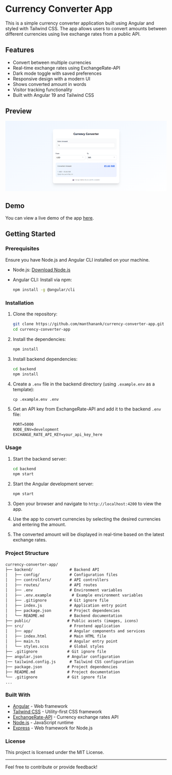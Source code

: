 # Currency Converter App

This is a simple currency converter application built using Angular and styled with Tailwind CSS. The app allows users to convert amounts between different currencies using live exchange rates from a public API.

## Features

- Convert between multiple currencies
- Real-time exchange rates using ExchangeRate-API
- Dark mode toggle with saved preferences
- Responsive design with a modern UI
- Shows converted amount in words
- Visitor tracking functionality
- Built with Angular 19 and Tailwind CSS

## Preview

![Currency Converter](/public/image.png)

## Demo

You can view a live demo of the app [here](https://currency-converter-manthanank.vercel.app/).

## Getting Started

### Prerequisites

Ensure you have Node.js and Angular CLI installed on your machine.

- Node.js: [Download Node.js](https://nodejs.org/)
- Angular CLI: Install via npm:

  ```bash
  npm install -g @angular/cli
  ```

### Installation

1. Clone the repository:

   ```bash
   git clone https://github.com/manthanank/currency-converter-app.git
   cd currency-converter-app
   ```

2. Install the dependencies:

   ```bash
   npm install
   ```

3. Install backend dependencies:

   ```bash
   cd backend
   npm install
   ```

4. Create a `.env` file in the backend directory (using `.example.env` as a template):

   ```plaintext
   cp .example.env .env
   ```

5. Get an API key from ExchangeRate-API and add it to the backend `.env` file:

   ```plaintext
   PORT=5000
   NODE_ENV=development
   EXCHANGE_RATE_API_KEY=your_api_key_here
   ```

### Usage

1. Start the backend server:

   ```bash
   cd backend
   npm start
   ```

2. Start the Angular development server:

   ```bash
   npm start
   ```

3. Open your browser and navigate to `http://localhost:4200` to view the app.
4. Use the app to convert currencies by selecting the desired currencies and entering the amount.
5. The converted amount will be displayed in real-time based on the latest exchange rates.

### Project Structure

```plaintext
currency-converter-app/
├── backend/                # Backend API
│   ├── config/             # Configuration files
│   ├── controllers/        # API controllers
│   ├── routes/             # API routes
│   ├── .env                # Environment variables
│   ├── .env.example         # Example environment variables
│   ├── .gitignore          # Git ignore file
│   ├── index.js            # Application entry point
│   ├── package.json        # Project dependencies
│   └── README.md           # Backend documentation
├── public/                # Public assets (images, icons)
├── src/                    # Frontend application
│   ├── app/                # Angular components and services
│   ├── index.html          # Main HTML file
│   ├── main.ts             # Angular entry point
│   └── styles.scss         # Global styles
├── .gitignore             # Git ignore file
├── angular.json           # Angular configuration
|── tailwind.config.js      # Tailwind CSS configuration
├── package.json           # Project dependencies
├── README.md              # Project documentation
└── .gitignore             # Git ignore file
...
```

### Built With

- [Angular](https://angular.io/) - Web framework
- [Tailwind CSS](https://tailwindcss.com/) - Utility-first CSS framework
- [ExchangeRate-API](https://www.exchangerate-api.com/) - Currency exchange rates API
- [Node.js](https://nodejs.org/) - JavaScript runtime
- [Express](https://expressjs.com/) - Web framework for Node.js

### License

This project is licensed under the MIT License.

---

Feel free to contribute or provide feedback!
